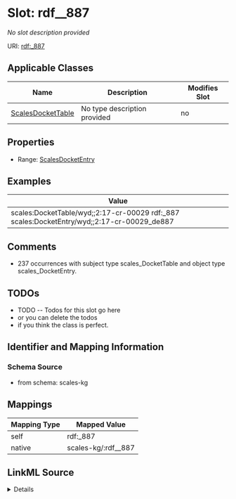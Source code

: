 

# Slot: rdf__887


_No slot description provided_





URI: [rdf:_887](http://www.w3.org/1999/02/22-rdf-syntax-ns#_887)



<!-- no inheritance hierarchy -->





## Applicable Classes

| Name | Description | Modifies Slot |
| --- | --- | --- |
| [ScalesDocketTable](../classes/ScalesDocketTable.md) | No type description provided |  no  |







## Properties

* Range: [ScalesDocketEntry](../classes/ScalesDocketEntry.md)






## Examples

| Value |
| --- |
| scales:DocketTable/wyd;;2:17-cr-00029 rdf:_887 scales:DocketEntry/wyd;;2:17-cr-00029_de887 |

## Comments

* 237 occurrences with subject type scales_DocketTable and object type scales_DocketEntry.

## TODOs

* TODO -- Todos for this slot go here
* or you can delete the todos
* if you think the class is perfect.

## Identifier and Mapping Information







### Schema Source


* from schema: scales-kg




## Mappings

| Mapping Type | Mapped Value |
| ---  | ---  |
| self | rdf:_887 |
| native | scales-kg/:rdf__887 |




## LinkML Source

<details>
```yaml
name: rdf__887
description: No slot description provided
todos:
- TODO -- Todos for this slot go here
- or you can delete the todos
- if you think the class is perfect.
comments:
- 237 occurrences with subject type scales_DocketTable and object type scales_DocketEntry.
examples:
- value: scales:DocketTable/wyd;;2:17-cr-00029 rdf:_887 scales:DocketEntry/wyd;;2:17-cr-00029_de887
from_schema: scales-kg
rank: 1000
slot_uri: rdf:_887
alias: rdf__887
domain_of:
- scales_DocketTable
range: scales_DocketEntry

```
</details>